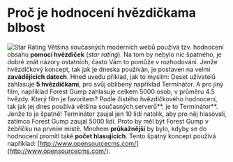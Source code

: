 <!--
title: Proč je hodnocení hvězdičkama blbost
date: 16.2.2009 14:50:53
author: Roman Ožana <ozana@omdesign.cz>
tags: webdesign
-->


# Proč je hodnocení hvězdičkama blbost

![Star Rating](http://grafikdesign.files.wordpress.com/2008/01/rating-sample.gif "star-rating.gif") Většina současných moderních webů používá tzv. hodnocení obsahu **pomocí hvězdiček** (*star rating*). Na tom by nebylo nic špatného, je dobré znát názory ostatních, často Vám to pomůže v rozhodování. Jenže hvězdičkový koncept, tak jak je dneska používán, je postaven na velmi **zavádějících datech**. Hned uvedu příklad, jak to myslím: Deset uživatelů zahlasuje **5 hvězdičkami**, pro svůj oblíbený například Terminátor. A pro jiný film, například Forest Gump zahlasuje celkem 5000 osob, v průměru 4.5 hvězdy. Který film je favoritem? Podle čistého hvězdičkového hodnocení, tak jak jej dnes používá většina současných serverů**, je to Terminátor**. Jenže to je špatně! Terminátor zaujal jen 10 lidí natolik, aby pro něj hlasovali, zatímco Forest Gump zaujal 5000 lidí. Proto by měl být Forest Gump v žebříčku na prvním místě. Mnohem **průkažnější** by bylo, kdyby se do hodnocení promítl také **počet hlasujících**. Tento špatný koncept používá například: [http://www.opensourcecms.com/](http://www.opensourcecms.com/).